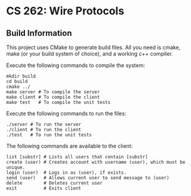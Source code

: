 # CS 262: Wire Protocols

## Build Information

This project uses CMake to generate build files. All you need is cmake, make (or your build system of choice), and a working c++ compiler.

Execute the following commands to compile the system:

```
mkdir build
cd build
cmake ../
make server # To compile the server
make client # To compile the client
make test   # To compile the unit tests
```

Execute the following commands to run the files:

```
./server # To run the server
./client # To run the client
./test   # To run the unit tests
```

The following commands are available to the client:

```
list [substr] # Lists all users that contain [substr]
create (user) # Creates account with username (user), which must be unique.
login (user)  # Logs in as (user), if exists.
send (user)   # Allows current user to send message to (user)
delete        # Deletes current user
exit          # Exits client
```